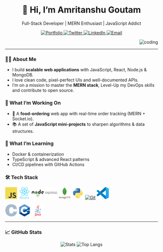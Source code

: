 <h1 align="center">👋 Hi, I’m Amritanshu Goutam</h1>
<p align="center">
  Full-Stack Developer | MERN Enthusiast | JavaScript Addict
</p>

<p align="center">
  <a href="https://amritanshuportfolio.vercel.app/" target="_blank">
    <img alt="Portfolio" src="https://img.shields.io/badge/Portfolio-View%20Site-blue?style=flat&logo=vercel" />
  </a>
  <a href="https://x.com/Amritanshutwt" target="_blank">
    <img alt="Twitter" src="https://img.shields.io/badge/Twitter-@Amritanshutwt-1DA1F2?style=flat&logo=twitter" />
  </a>
  <a href="https://www.linkedin.com/in/amritanshu-goutam-015bab248/" target="_blank">
    <img alt="LinkedIn" src="https://img.shields.io/badge/LinkedIn-Amritanshu%20Goutam-0077B5?style=flat&logo=linkedin" />
  </a>
  <a href="mailto:amritanshugoutam@gmail.com">
    <img alt="Email" src="https://img.shields.io/badge/Email-amritanshugoutam@gmail.com-DD0031?style=flat&logo=gmail" />
  </a>
</p>

<p align="right">
  <img width="300" alt="coding" src="https://miro.medium.com/v2/resize:fit:1358/1*gReLR6hZjwyBxHmfLN1AVw.gif" />
</p>

---

### 👨‍💻 About Me
- I build **scalable web applications** with JavaScript, React, Node.js & MongoDB.  
- I love clean code, pixel-perfect UIs and well-documented APIs.  
- I’m on a mission to master the **MERN stack**, Level-Up my DevOps skills and contribute to open source.

### 🔭 What I’m Working On
- 🚀 A **food-ordering** web app with real-time order tracking (MERN + Socket.io).  
- 📚 A set of **JavaScript mini-projects** to sharpen algorithms & data structures.  

### 🌱 What I’m Learning
- Docker & containerization  
- TypeScript & advanced React patterns  
- CI/CD pipelines with GitHub Actions  

### 🛠️ Tech Stack

<p align="left">
  <a href="https://developer.mozilla.org/en-US/docs/Web/JavaScript" target="_blank"><img alt="JavaScript" src="https://raw.githubusercontent.com/devicons/devicon/master/icons/javascript/javascript-original.svg" width="40" /></a>
  <a href="https://reactjs.org" target="_blank"><img alt="React" src="https://raw.githubusercontent.com/devicons/devicon/master/icons/react/react-original-wordmark.svg" width="40" /></a>
  <a href="https://nodejs.org" target="_blank"><img alt="Node.js" src="https://raw.githubusercontent.com/devicons/devicon/master/icons/nodejs/nodejs-original-wordmark.svg" width="40" /></a>
  <a href="https://expressjs.com" target="_blank"><img alt="Express" src="https://raw.githubusercontent.com/devicons/devicon/master/icons/express/express-original-wordmark.svg" width="40" /></a>
  <a href="https://www.mongodb.com" target="_blank"><img alt="MongoDB" src="https://raw.githubusercontent.com/devicons/devicon/master/icons/mongodb/mongodb-original-wordmark.svg" width="40" /></a>
  <a href="https://www.python.org" target="_blank"><img alt="Python" src="https://raw.githubusercontent.com/devicons/devicon/master/icons/python/python-original.svg" width="40" /></a>
  <a href="https://git-scm.com" target="_blank"><img alt="Git" src="https://www.vectorlogo.zone/logos/git-scm/git-scm-icon.svg" width="40" /></a>
  <a href="https://code.visualstudio.com" target="_blank"><img alt="VS Code" src="https://raw.githubusercontent.com/devicons/devicon/master/icons/vscode/vscode-original.svg" width="40" /></a>

  <a href="https://en.wikipedia.org/wiki/C_(programming_language)" target="_blank"><img alt="C" src="https://raw.githubusercontent.com/devicons/devicon/master/icons/c/c-original.svg" width="40" /></a>
  <a href="https://en.wikipedia.org/wiki/C%2B%2B" target="_blank"><img alt="C++" src="https://raw.githubusercontent.com/devicons/devicon/master/icons/cplusplus/cplusplus-original.svg" width="40" /></a>
  <a href="https://www.oracle.com/java/" target="_blank"><img alt="Java" src="https://raw.githubusercontent.com/devicons/devicon/master/icons/java/java-original-wordmark.svg" width="40" /></a>
</p>

---

### 📈 GitHub Stats

<p align="center">
  <img alt="Stats" src="https://github-readme-stats.vercel.app/api?username=bhutuklearning&show_icons=true&theme=react" />
  <img alt="Top Langs" src="https://github-readme-stats.vercel.app/api/top-langs/?username=bhutuklearning&layout=compact&theme=react" />
</p>
